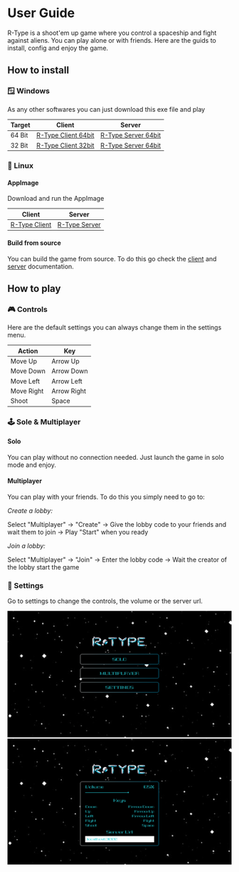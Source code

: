 # User Guide

R-Type is a shoot'em up game where you control a spaceship and fight against aliens. You can play alone or with friends. Here are the guids to install, config and enjoy the game.

## How to install

### 🪟 Windows

As any other softwares you can just download this exe file and play

| Target | Client                  | Server                  |
| ------ | ----------------------- | ----------------------- |
| 64 Bit | [R-Type Client 64bit]() | [R-Type Server 64bit]() |
| 32 Bit | [R-Type Client 32bit]() | [R-Type Server 64bit]() |

### 🐧 Linux

#### AppImage

Download and run the AppImage

| Client            | Server            |
| ----------------- | ----------------- |
| [R-Type Client]() | [R-Type Server]() |

#### Build from source

You can build the game from source. To do this go check the [client](client/index.md) and [server](server/index.md) documentation.

## How to play

### 🎮 Controls

Here are the default settings you can always change them in the settings menu.

| Action     | Key         |
| ---------- | ----------- |
| Move Up    | Arrow Up    |
| Move Down  | Arrow Down  |
| Move Left  | Arrow Left  |
| Move Right | Arrow Right |
| Shoot      | Space       |

### 🕹️ Sole & Multiplayer

#### Solo

You can play without no connection needed. Just launch the game in solo mode and enjoy.

#### Multiplayer

You can play with your friends. To do this you simply need to go to:

_Create a lobby:_

Select "Multiplayer" -> "Create" -> Give the lobby code to your friends and wait them to join -> Play "Start" when you ready

_Join a lobby:_

Select "Multiplayer" -> "Join" -> Enter the lobby code -> Wait the creator of the lobby start the game

### 🔧 Settings

Go to settings to change the controls, the volume or the server url.

[![Home](assets/home.png)](assets/home.png)
[![Settings](assets/settings.png)](assets/settings.png)
